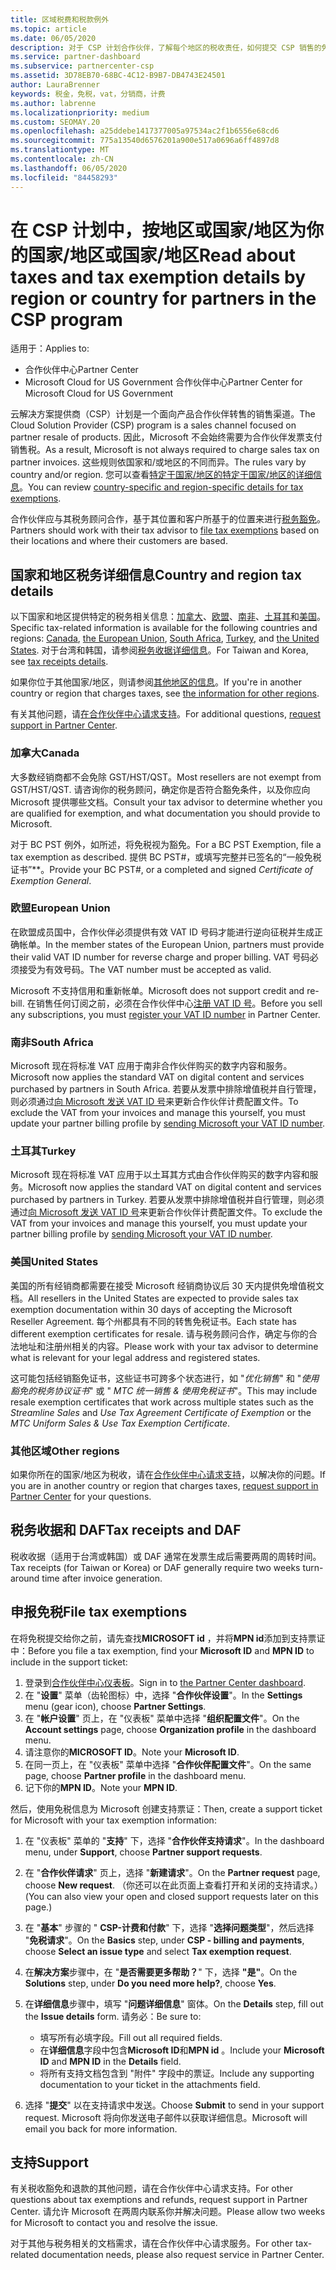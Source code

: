 ```yaml
---
title: 区域税费和税款例外
ms.topic: article
ms.date: 06/05/2020
description: 对于 CSP 计划合作伙伴，了解每个地区的税收责任，如何提交 CSP 销售的免税，以及如何获取对税务问题的支持。
ms.service: partner-dashboard
ms.subservice: partnercenter-csp
ms.assetid: 3D78EB70-68BC-4C12-B9B7-DB4743E24501
author: LauraBrenner
keywords: 税金，免税，vat，分销商，计费
ms.author: labrenne
ms.localizationpriority: medium
ms.custom: SEOMAY.20
ms.openlocfilehash: a25ddebe1417377005a97534ac2f1b6556e68cd6
ms.sourcegitcommit: 775a13540d6576201a900e517a0696a6ff4897d8
ms.translationtype: MT
ms.contentlocale: zh-CN
ms.lasthandoff: 06/05/2020
ms.locfileid: "84458293"
---
```

# <a name="read-about-taxes-and-tax-exemption-details-by-region-or-country-for-partners-in-the-csp-program"></a><span data-ttu-id="fed97-104">在 CSP 计划中，按地区或国家/地区为你的国家/地区或国家/地区</span><span class="sxs-lookup"><span data-stu-id="fed97-104">Read about taxes and tax exemption details by region or country for partners in the CSP program</span></span>

<span data-ttu-id="fed97-105">适用于：</span><span class="sxs-lookup"><span data-stu-id="fed97-105">Applies to:</span></span>

- <span data-ttu-id="fed97-106">合作伙伴中心</span><span class="sxs-lookup"><span data-stu-id="fed97-106">Partner Center</span></span>
- <span data-ttu-id="fed97-107">Microsoft Cloud for US Government 合作伙伴中心</span><span class="sxs-lookup"><span data-stu-id="fed97-107">Partner Center for Microsoft Cloud for US Government</span></span>

<span data-ttu-id="fed97-108">云解决方案提供商（CSP）计划是一个面向产品合作伙伴转售的销售渠道。</span><span class="sxs-lookup"><span data-stu-id="fed97-108">The Cloud Solution Provider (CSP) program is a sales channel focused on partner resale of products.</span></span> <span data-ttu-id="fed97-109">因此，Microsoft 不会始终需要为合作伙伴发票支付销售税。</span><span class="sxs-lookup"><span data-stu-id="fed97-109">As a result, Microsoft is not always required to charge sales tax on partner invoices.</span></span> <span data-ttu-id="fed97-110">这些规则依国家和/或地区的不同而异。</span><span class="sxs-lookup"><span data-stu-id="fed97-110">The rules vary by country and/or region.</span></span> <span data-ttu-id="fed97-111">您可以查看[特定于国家/地区的特定于国家/地区的详细信息](#country-and-region-tax-details)。</span><span class="sxs-lookup"><span data-stu-id="fed97-111">You can review [country-specific and region-specific details for tax exemptions](#country-and-region-tax-details).</span></span>

<span data-ttu-id="fed97-112">合作伙伴应与其税务顾问合作，基于其位置和客户所基于的位置来进行[税务豁免](#file-tax-exemptions)。</span><span class="sxs-lookup"><span data-stu-id="fed97-112">Partners should work with their tax advisor to [file tax exemptions](#file-tax-exemptions) based on their locations and where their customers are based.</span></span>

## <a name="country-and-region-tax-details"></a><span data-ttu-id="fed97-113">国家和地区税务详细信息</span><span class="sxs-lookup"><span data-stu-id="fed97-113">Country and region tax details</span></span>

<span data-ttu-id="fed97-114">以下国家和地区提供特定的税务相关信息：[加拿大](#canada)、[欧盟](#european-union)、[南非](#south-africa)、[土耳其](#turkey)和[美国](#united-states)。</span><span class="sxs-lookup"><span data-stu-id="fed97-114">Specific tax-related information is available for the following countries and regions: [Canada](#canada), [the European Union](#european-union), [South Africa](#south-africa), [Turkey](#turkey), and [the United States](#united-states).</span></span> <span data-ttu-id="fed97-115">对于台湾和韩国，请参阅[税务收据详细信息](#tax-receipts-and-daf)。</span><span class="sxs-lookup"><span data-stu-id="fed97-115">For Taiwan and Korea, see [tax receipts details](#tax-receipts-and-daf).</span></span>

<span data-ttu-id="fed97-116">如果你位于其他国家/地区，则请参阅[其他地区的信息](#other-regions)。</span><span class="sxs-lookup"><span data-stu-id="fed97-116">If you're in another country or region that charges taxes, see [the information for other regions](#other-regions).</span></span>

<span data-ttu-id="fed97-117">有关其他问题，请[在合作伙伴中心请求支持](#support)。</span><span class="sxs-lookup"><span data-stu-id="fed97-117">For additional questions, [request support in Partner Center](#support).</span></span>

### <a name="canada"></a><span data-ttu-id="fed97-118">加拿大</span><span class="sxs-lookup"><span data-stu-id="fed97-118">Canada</span></span>

<span data-ttu-id="fed97-119">大多数经销商都不会免除 GST/HST/QST。</span><span class="sxs-lookup"><span data-stu-id="fed97-119">Most resellers are not exempt from GST/HST/QST.</span></span> <span data-ttu-id="fed97-120">请咨询你的税务顾问，确定你是否符合豁免条件，以及你应向 Microsoft 提供哪些文档。</span><span class="sxs-lookup"><span data-stu-id="fed97-120">Consult your tax advisor to determine whether you are qualified for exemption, and what documentation you should provide to Microsoft.</span></span>

<span data-ttu-id="fed97-121">对于 BC PST 例外，如所述，将免税视为豁免。</span><span class="sxs-lookup"><span data-stu-id="fed97-121">For a BC PST Exemption, file a tax exemption as described.</span></span> <span data-ttu-id="fed97-122">提供 BC PST#，或填写完整并已签名的“一般免税证书”\*\*。</span><span class="sxs-lookup"><span data-stu-id="fed97-122">Provide your BC PST#, or a completed and signed *Certificate of Exemption General*.</span></span>

### <a name="european-union"></a><span data-ttu-id="fed97-123">欧盟</span><span class="sxs-lookup"><span data-stu-id="fed97-123">European Union</span></span>

<span data-ttu-id="fed97-124">在欧盟成员国中，合作伙伴必须提供有效 VAT ID 号码才能进行逆向征税并生成正确帐单。</span><span class="sxs-lookup"><span data-stu-id="fed97-124">In the member states of the European Union, partners must provide their valid VAT ID number for reverse charge and proper billing.</span></span> <span data-ttu-id="fed97-125">VAT 号码必须接受为有效号码。</span><span class="sxs-lookup"><span data-stu-id="fed97-125">The VAT number must be accepted as valid.</span></span>

<span data-ttu-id="fed97-126">Microsoft 不支持信用和重新帐单。</span><span class="sxs-lookup"><span data-stu-id="fed97-126">Microsoft does not support credit and re-bill.</span></span> <span data-ttu-id="fed97-127">在销售任何订阅之前，必须在合作伙伴中心[注册 VAT ID 号](organization-tax-info.md)。</span><span class="sxs-lookup"><span data-stu-id="fed97-127">Before you sell any subscriptions, you must [register your VAT ID number](organization-tax-info.md) in Partner Center.</span></span>

### <a name="south-africa"></a><span data-ttu-id="fed97-128">南非</span><span class="sxs-lookup"><span data-stu-id="fed97-128">South Africa</span></span>

<span data-ttu-id="fed97-129">Microsoft 现在将标准 VAT 应用于南非合作伙伴购买的数字内容和服务。</span><span class="sxs-lookup"><span data-stu-id="fed97-129">Microsoft now applies the standard VAT on digital content and services purchased by partners in South Africa.</span></span> <span data-ttu-id="fed97-130">若要从发票中排除增值税并自行管理，则必须通过[向 Microsoft 发送 VAT ID 号](organization-tax-info.md)来更新合作伙伴计费配置文件。</span><span class="sxs-lookup"><span data-stu-id="fed97-130">To exclude the VAT from your invoices and manage this yourself, you must update your partner billing profile by [sending Microsoft your VAT ID number](organization-tax-info.md).</span></span>

### <a name="turkey"></a><span data-ttu-id="fed97-131">土耳其</span><span class="sxs-lookup"><span data-stu-id="fed97-131">Turkey</span></span>

<span data-ttu-id="fed97-132">Microsoft 现在将标准 VAT 应用于以土耳其方式由合作伙伴购买的数字内容和服务。</span><span class="sxs-lookup"><span data-stu-id="fed97-132">Microsoft now applies the standard VAT on digital content and services purchased by partners in Turkey.</span></span> <span data-ttu-id="fed97-133">若要从发票中排除增值税并自行管理，则必须通过[向 Microsoft 发送 VAT ID 号](organization-tax-info.md)来更新合作伙伴计费配置文件。</span><span class="sxs-lookup"><span data-stu-id="fed97-133">To exclude the VAT from your invoices and manage this yourself, you must update your partner billing profile by [sending Microsoft your VAT ID number](organization-tax-info.md).</span></span>

### <a name="united-states"></a><span data-ttu-id="fed97-134">美国</span><span class="sxs-lookup"><span data-stu-id="fed97-134">United States</span></span>

<span data-ttu-id="fed97-135">美国的所有经销商都需要在接受 Microsoft 经销商协议后 30 天内提供免增值税文档。</span><span class="sxs-lookup"><span data-stu-id="fed97-135">All resellers in the United States are expected to provide sales tax exemption documentation within 30 days of accepting the Microsoft Reseller Agreement.</span></span> <span data-ttu-id="fed97-136">每个州都具有不同的转售免税证书。</span><span class="sxs-lookup"><span data-stu-id="fed97-136">Each state has different exemption certificates for resale.</span></span> <span data-ttu-id="fed97-137">请与税务顾问合作，确定与你的合法地址和注册州相关的内容。</span><span class="sxs-lookup"><span data-stu-id="fed97-137">Please work with your tax advisor to determine what is relevant for your legal address and registered states.</span></span>

<span data-ttu-id="fed97-138">这可能包括经销豁免证书，这些证书可跨多个状态进行，如 "*优化销售*" 和 "*使用豁免的税务协议证书*" 或 " *MTC 统一销售 & 使用免税证书*"。</span><span class="sxs-lookup"><span data-stu-id="fed97-138">This may include resale exemption certificates that work across multiple states such as the *Streamline Sales* and *Use Tax Agreement Certificate of Exemption* or the *MTC Uniform Sales & Use Tax Exemption Certificate*.</span></span>

### <a name="other-regions"></a><span data-ttu-id="fed97-139">其他区域</span><span class="sxs-lookup"><span data-stu-id="fed97-139">Other regions</span></span>

<span data-ttu-id="fed97-140">如果你所在的国家/地区为税收，请在[合作伙伴中心请求支持](#support)，以解决你的问题。</span><span class="sxs-lookup"><span data-stu-id="fed97-140">If you are in another country or region that charges taxes, [request support in Partner Center](#support) for your questions.</span></span>

## <a name="tax-receipts-and-daf"></a><span data-ttu-id="fed97-141">税务收据和 DAF</span><span class="sxs-lookup"><span data-stu-id="fed97-141">Tax receipts and DAF</span></span>

<span data-ttu-id="fed97-142">税收收据（适用于台湾或韩国）或 DAF 通常在发票生成后需要两周的周转时间。</span><span class="sxs-lookup"><span data-stu-id="fed97-142">Tax receipts (for Taiwan or Korea) or DAF generally require two weeks turn-around time after invoice generation.</span></span>

## <a name="file-tax-exemptions"></a><span data-ttu-id="fed97-143">申报免税</span><span class="sxs-lookup"><span data-stu-id="fed97-143">File tax exemptions</span></span>

<span data-ttu-id="fed97-144">在将免税提交给你之前，请先查找**MICROSOFT id** ，并将**MPN id**添加到支持票证中：</span><span class="sxs-lookup"><span data-stu-id="fed97-144">Before you file a tax exemption, find your **Microsoft ID** and **MPN ID** to include in the support ticket:</span></span>

1. <span data-ttu-id="fed97-145">登录到[合作伙伴中心仪表板](https://partner.microsoft.com/dashboard/)。</span><span class="sxs-lookup"><span data-stu-id="fed97-145">Sign in to [the Partner Center dashboard](https://partner.microsoft.com/dashboard/).</span></span>
2. <span data-ttu-id="fed97-146">在 "**设置**" 菜单（齿轮图标）中，选择 "**合作伙伴设置**"。</span><span class="sxs-lookup"><span data-stu-id="fed97-146">In the **Settings** menu (gear icon), choose **Partner Settings**.</span></span>
3. <span data-ttu-id="fed97-147">在 "**帐户设置**" 页上，在 "仪表板" 菜单中选择 "**组织配置文件**"。</span><span class="sxs-lookup"><span data-stu-id="fed97-147">On the **Account settings** page, choose **Organization profile** in the dashboard menu.</span></span>
4. <span data-ttu-id="fed97-148">请注意你的**MICROSOFT ID**。</span><span class="sxs-lookup"><span data-stu-id="fed97-148">Note your **Microsoft ID**.</span></span>
5. <span data-ttu-id="fed97-149">在同一页上，在 "仪表板" 菜单中选择 "**合作伙伴配置文件**"。</span><span class="sxs-lookup"><span data-stu-id="fed97-149">On the same page, choose **Partner profile** in the dashboard menu.</span></span>
6. <span data-ttu-id="fed97-150">记下你的**MPN ID**。</span><span class="sxs-lookup"><span data-stu-id="fed97-150">Note your **MPN ID**.</span></span>

<span data-ttu-id="fed97-151">然后，使用免税信息为 Microsoft 创建支持票证：</span><span class="sxs-lookup"><span data-stu-id="fed97-151">Then, create a support ticket for Microsoft with your tax exemption information:</span></span>

1. <span data-ttu-id="fed97-152">在 "仪表板" 菜单的 "**支持**" 下，选择 "**合作伙伴支持请求**"。</span><span class="sxs-lookup"><span data-stu-id="fed97-152">In the dashboard menu, under **Support**, choose **Partner support requests**.</span></span>
2. <span data-ttu-id="fed97-153">在 "**合作伙伴请求**" 页上，选择 "**新建请求**"。</span><span class="sxs-lookup"><span data-stu-id="fed97-153">On the **Partner request** page, choose **New request**.</span></span> <span data-ttu-id="fed97-154">（你还可以在此页面上查看打开和关闭的支持请求。）</span><span class="sxs-lookup"><span data-stu-id="fed97-154">(You can also view your open and closed support requests later on this page.)</span></span>
3. <span data-ttu-id="fed97-155">在 "**基本**" 步骤的 " **CSP-计费和付款**" 下，选择 "**选择问题类型**"，然后选择 "**免税请求**"。</span><span class="sxs-lookup"><span data-stu-id="fed97-155">On the **Basics** step, under **CSP - billing and payments**, choose **Select an issue type** and select **Tax exemption request**.</span></span>
4. <span data-ttu-id="fed97-156">在**解决方案**步骤中，在 "**是否需要更多帮助？**" 下，选择 **"是"**。</span><span class="sxs-lookup"><span data-stu-id="fed97-156">On the **Solutions** step, under **Do you need more help?**, choose **Yes**.</span></span>
5. <span data-ttu-id="fed97-157">在**详细信息**步骤中，填写 "**问题详细信息**" 窗体。</span><span class="sxs-lookup"><span data-stu-id="fed97-157">On the **Details** step, fill out the **Issue details** form.</span></span> <span data-ttu-id="fed97-158">请务必：</span><span class="sxs-lookup"><span data-stu-id="fed97-158">Be sure to:</span></span>

    - <span data-ttu-id="fed97-159">填写所有必填字段。</span><span class="sxs-lookup"><span data-stu-id="fed97-159">Fill out all required fields.</span></span>
    - <span data-ttu-id="fed97-160">在**详细信息**字段中包含**Microsoft ID**和**MPN id** 。</span><span class="sxs-lookup"><span data-stu-id="fed97-160">Include your **Microsoft ID** and **MPN ID** in the **Details** field.</span></span>
    - <span data-ttu-id="fed97-161">将所有支持文档包含到 "附件" 字段中的票证。</span><span class="sxs-lookup"><span data-stu-id="fed97-161">Include any supporting documentation to your ticket in the attachments field.</span></span>

6. <span data-ttu-id="fed97-162">选择 "**提交**" 以在支持请求中发送。</span><span class="sxs-lookup"><span data-stu-id="fed97-162">Choose **Submit** to send in your support request.</span></span> <span data-ttu-id="fed97-163">Microsoft 将向你发送电子邮件以获取详细信息。</span><span class="sxs-lookup"><span data-stu-id="fed97-163">Microsoft will email you back for more information.</span></span>

## <a name="support"></a><span data-ttu-id="fed97-164">支持</span><span class="sxs-lookup"><span data-stu-id="fed97-164">Support</span></span>

<span data-ttu-id="fed97-165">有关税收豁免和退款的其他问题，请在合作伙伴中心请求支持。</span><span class="sxs-lookup"><span data-stu-id="fed97-165">For other questions about tax exemptions and refunds, request support in Partner Center.</span></span> <span data-ttu-id="fed97-166">请允许 Microsoft 在两周内联系你并解决问题。</span><span class="sxs-lookup"><span data-stu-id="fed97-166">Please allow two weeks for Microsoft to contact you and resolve the issue.</span></span>

<span data-ttu-id="fed97-167">对于其他与税务相关的文档需求，请在合作伙伴中心请求服务。</span><span class="sxs-lookup"><span data-stu-id="fed97-167">For other tax-related documentation needs, please also request service in Partner Center.</span></span>
